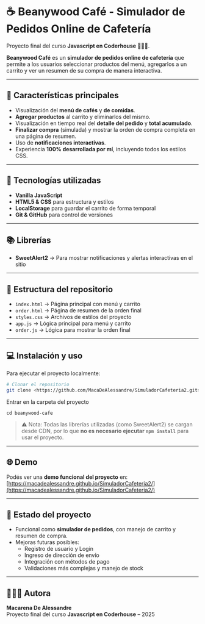 # ☕ Beanywood Café - Simulador de Pedidos Online de Cafetería

Proyecto final del curso **Javascript en Coderhouse** 👩🏻‍💻.  

**Beanywood Café** es un **simulador de pedidos online de cafetería** que permite a los usuarios seleccionar productos del menú, agregarlos a un carrito y ver un resumen de su compra de manera interactiva.  

---

## 📌 Características principales

- Visualización del **menú de cafés** y **de comidas**.  
- **Agregar productos** al carrito y eliminarlos del mismo.  
- Visualización en tiempo real del **detalle del pedido** y **total acumulado**.  
- **Finalizar compra** (simulada) y mostrar la orden de compra completa en una página de resumen.  
- Uso de **notificaciones interactivas**.  
- Experiencia **100% desarrollada por mí**, incluyendo todos los estilos CSS. 

---

## 🧰 Tecnologías utilizadas

- **Vanilla JavaScript**  
- **HTML5 & CSS** para estructura y estilos  
- **LocalStorage** para guardar el carrito de forma temporal  
- **Git & GitHub** para control de versiones  

---

## 📚 Librerías

- **SweetAlert2** → Para mostrar notificaciones y alertas interactivas en el sitio

---

## 📁 Estructura del repositorio

- `index.html` → Página principal con menú y carrito  
- `order.html` → Página de resumen de la orden final  
- `styles.css` → Archivos de estilos del proyecto  
- `app.js` → Lógica principal para menú y carrito  
- `order.js` → Lógica para mostrar la orden final  

---

## 💻 Instalación y uso

Para ejecutar el proyecto localmente:  

```bash
# Clonar el repositorio
git clone <https://github.com/MacaDeAlessandre/SimuladorCafeteria2.git>
```

Entrar en la carpeta del proyecto
```
cd beanywood-cafe
```

> ⚠️ Nota: Todas las librerías utilizadas (como SweetAlert2) se cargan desde CDN, por lo que **no es necesario ejecutar `npm install`** para usar el proyecto.

---

## 🌐 Demo

Podés ver una **demo funcional del proyecto** en:  
[https://macadealessandre.github.io/SimuladorCafeteria2/](https://macadealessandre.github.io/SimuladorCafeteria2/)

---

## 🚧 Estado del proyecto

- Funcional como **simulador de pedidos**, con manejo de carrito y resumen de compra.  
- Mejoras futuras posibles:  
  - Registro de usuario y Login  
  - Ingreso de dirección de envío  
  - Integración con métodos de pago  
  - Validaciones más complejas y manejo de stock  

---

## 🙋🏻‍♀️ Autora

**Macarena De Alessandre**  
Proyecto final del curso **Javascript en Coderhouse** – 2025